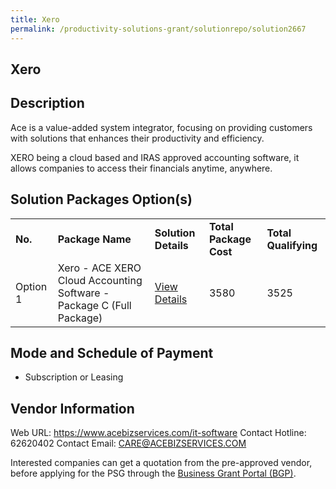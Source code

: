 ```yaml
---
title: Xero
permalink: /productivity-solutions-grant/solutionrepo/solution2667
---
```


## Xero

## Description

Ace is a value-added system integrator, focusing on providing customers with solutions that enhances their productivity and efficiency.

XERO being a cloud based and IRAS approved accounting software, it allows companies to access their financials anytime, anywhere.

## Solution Packages Option(s)

<table>
<tr>
<td><b>No.</b></td>
<td><b>Package Name</b></td>
<td><b>Solution Details</b></td>
<td><b>Total Package Cost</b></td>
<td><b>Total Qualifying</b></td>
</tr>
<tr>
<td>Option 1</td>
<td>Xero - ACE XERO Cloud Accounting Software - Package C (Full Package)</td>
<td><a href='https://www.gobusiness.gov.sg/images/psg/ACE_Business_20210364_Desensitised_Annex_3_Part_3.pdf'>View Details</a></td>
<td>3580</td>
<td>3525</td>
</tr>
</table>

## Mode and Schedule of Payment

 - Subscription or Leasing

## Vendor Information

 Web URL: https://www.acebizservices.com/it-software 
Contact Hotline: 62620402 
Contact Email: CARE@ACEBIZSERVICES.COM 


Interested companies can get a quotation from the pre-approved vendor, before applying for the PSG through the <a href='https://www.businessgrants.gov.sg/'>Business Grant Portal (BGP)</a>.

<script src="/jquery/resize-tables.js"></script>
